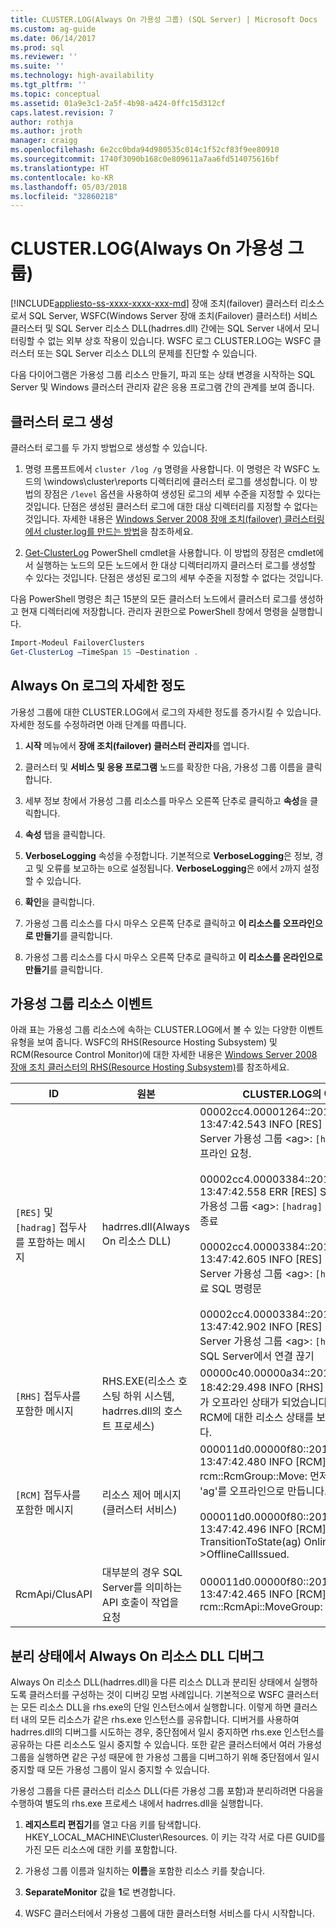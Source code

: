 ```yaml
---
title: CLUSTER.LOG(Always On 가용성 그룹) (SQL Server) | Microsoft Docs
ms.custom: ag-guide
ms.date: 06/14/2017
ms.prod: sql
ms.reviewer: ''
ms.suite: ''
ms.technology: high-availability
ms.tgt_pltfrm: ''
ms.topic: conceptual
ms.assetid: 01a9e3c1-2a5f-4b98-a424-0ffc15d312cf
caps.latest.revision: 7
author: rothja
ms.author: jroth
manager: craigg
ms.openlocfilehash: 6e2cc0bda94d980535c014c1f52cf83f9ee80910
ms.sourcegitcommit: 1740f3090b168c0e809611a7aa6fd514075616bf
ms.translationtype: HT
ms.contentlocale: ko-KR
ms.lasthandoff: 05/03/2018
ms.locfileid: "32860218"
---
```

# <a name="clusterlog-always-on-availability-groups"></a>CLUSTER.LOG(Always On 가용성 그룹)
[!INCLUDE[appliesto-ss-xxxx-xxxx-xxx-md](../../../includes/appliesto-ss-xxxx-xxxx-xxx-md.md)]
  장애 조치(failover) 클러스터 리소스로서 SQL Server, WSFC(Windows Server 장애 조치(Failover) 클러스터) 서비스 클러스터 및 SQL Server 리소스 DLL(hadrres.dll) 간에는 SQL Server 내에서 모니터링할 수 없는 외부 상호 작용이 있습니다. WSFC 로그 CLUSTER.LOG는 WSFC 클러스터 또는 SQL Server 리소스 DLL의 문제를 진단할 수 있습니다.  
  
 다음 다이어그램은 가용성 그룹 리소스 만들기, 파괴 또는 상태 변경을 시작하는 SQL Server 및 Windows 클러스터 관리자 같은 응용 프로그램 간의 관계를 보여 줍니다.  
  
## <a name="generate-cluster-log"></a>클러스터 로그 생성  
 클러스터 로그를 두 가지 방법으로 생성할 수 있습니다.  
  
1.  명령 프롬프트에서 `cluster /log /g` 명령을 사용합니다. 이 명령은 각 WSFC 노드의 \windows\cluster\reports 디렉터리에 클러스터 로그를 생성합니다. 이 방법의 장점은 `/level` 옵션을 사용하여 생성된 로그의 세부 수준을 지정할 수 있다는 것입니다. 단점은 생성된 클러스터 로그에 대한 대상 디렉터리를 지정할 수 없다는 것입니다. 자세한 내용은 [Windows Server 2008 장애 조치(failover) 클러스터링에서 cluster.log를 만드는 방법](http://blogs.msdn.com/b/clustering/archive/2008/09/24/8962934.aspx)을 참조하세요.  
  
2.  [Get-ClusterLog](http://technet.microsoft.com/library/ee461045.aspx) PowerShell cmdlet을 사용합니다. 이 방법의 장점은 cmdlet에서 실행하는 노드의 모든 노드에서 한 대상 디렉터리까지 클러스터 로그를 생성할 수 있다는 것입니다. 단점은 생성된 로그의 세부 수준을 지정할 수 없다는 것입니다.  
  
 다음 PowerShell 명령은 최근 15분의 모든 클러스터 노드에서 클러스터 로그를 생성하고 현재 디렉터리에 저장합니다. 관리자 권한으로 PowerShell 창에서 명령을 실행합니다.  
  
```powershell  
Import-Modeul FailoverClusters   
Get-ClusterLog –TimeSpan 15 –Destination .  
```  
  
## <a name="always-on-log-verbosity"></a>Always On 로그의 자세한 정도  
 가용성 그룹에 대한 CLUSTER.LOG에서 로그의 자세한 정도를 증가시킬 수 있습니다. 자세한 정도를 수정하려면 아래 단계를 따릅니다.  
  
1.  **시작** 메뉴에서 **장애 조치(failover) 클러스터 관리자**를 엽니다.  
  
2.  클러스터 및 **서비스 및 응용 프로그램** 노드를 확장한 다음, 가용성 그룹 이름을 클릭합니다.  
  
3.  세부 정보 창에서 가용성 그룹 리소스를 마우스 오른쪽 단추로 클릭하고 **속성**을 클릭합니다.  
  
4.  **속성** 탭을 클릭합니다.  
  
5.  **VerboseLogging** 속성을 수정합니다. 기본적으로 **VerboseLogging**은 정보, 경고 및 오류를 보고하는 `0`으로 설정됩니다. **VerboseLogging**은 `0`에서 `2`까지 설정할 수 있습니다.  
  
6.  **확인**을 클릭합니다.  
  
7.  가용성 그룹 리소스를 다시 마우스 오른쪽 단추로 클릭하고 **이 리소스를 오프라인으로 만들기**를 클릭합니다.  
  
8.  가용성 그룹 리소스를 다시 마우스 오른쪽 단추로 클릭하고 **이 리소스를 온라인으로 만들기**를 클릭합니다.  
  
## <a name="availability-group-resource-events"></a>가용성 그룹 리소스 이벤트  
 아래 표는 가용성 그룹 리소스에 속하는 CLUSTER.LOG에서 볼 수 있는 다양한 이벤트 유형을 보여 줍니다. WSFC의 RHS(Resource Hosting Subsystem) 및 RCM(Resource Control Monitor)에 대한 자세한 내용은 [Windows Server 2008 장애 조치 클러스터의 RHS(Resource Hosting Subsystem)](http://blogs.technet.com/b/askcore/archive/2009/11/23/resource-hosting-subsystem-rhs-in-windows-server-2008-failover-clusters.aspx)를 참조하세요.  
  
|ID|원본|CLUSTER.LOG의 예|  
|----------------|------------|------------------------------|  
|`[RES]` 및 `[hadrag]` 접두사를 포함하는 메시지|hadrres.dll(Always On 리소스 DLL)|00002cc4.00001264::2011/08/05-13:47:42.543 INFO  [RES] SQL Server 가용성 그룹 \<ag>: `[hadrag]` 오프라인 요청.<br /><br /> 00002cc4.00003384::2011/08/05-13:47:42.558 ERR   [RES] SQL Server 가용성 그룹 \<ag>: `[hadrag]` 임대 스레드 종료<br /><br /> 00002cc4.00003384::2011/08/05-13:47:42.605 INFO  [RES] SQL Server 가용성 그룹 \<ag>: `[hadrag]` 무료 SQL 명령문<br /><br /> 00002cc4.00003384::2011/08/05-13:47:42.902 INFO  [RES] SQL Server 가용성 그룹 \<ag>: `[hadrag]` SQL Server에서 연결 끊기|  
|`[RHS]` 접두사를 포함한 메시지|RHS.EXE(리소스 호스팅 하위 시스템, hadrres.dll의 호스트 프로세스)|00000c40.00000a34::2011/08/10-18:42:29.498 INFO  [RHS] 리소스 ag가 오프라인 상태가 되었습니다. RHS는 RCM에 대한 리소스 상태를 보고할 것입니다.|  
|`[RCM]` 접두사를 포함한 메시지|리소스 제어 메시지(클러스터 서비스)|000011d0.00000f80::2011/08/05-13:47:42.480 INFO  [RCM] rcm::RcmGroup::Move: 먼저 그룹 'ag'를 오프라인으로 만듭니다...<br /><br /> 000011d0.00000f80::2011/08/05-13:47:42.496 INFO  [RCM] TransitionToState(ag) Online-->OfflineCallIssued.|  
|RcmApi/ClusAPI|대부분의 경우 SQL Server를 의미하는 API 호출이 작업을 요청|000011d0.00000f80::2011/08/05-13:47:42.465 INFO  [RCM] rcm::RcmApi::MoveGroup: (ag, 2)|  
  
## <a name="debug-always-on-resource-dll-in-isolation"></a>분리 상태에서 Always On 리소스 DLL 디버그  
 Always On 리소스 DLL(hadrres.dll)을 다른 리소스 DLL과 분리된 상태에서 실행하도록 클러스터를 구성하는 것이 디버깅 모범 사례입니다. 기본적으로 WSFC 클러스터는 모든 리소스 DLL을 rhs.exe의 단일 인스턴스에서 실행합니다. 이렇게 하면 클러스터 내의 모든 리소스가 같은 rhs.exe 인스턴스를 공유합니다. 디버거를 사용하여 hadrres.dll의 디버그를 시도하는 경우, 중단점에서 일시 중지하면 rhs.exe 인스턴스를 공유하는 다른 리소스도 일시 중지할 수 있습니다. 또한 같은 클러스터에서 여러 가용성 그룹을 실행하면 같은 구성 때문에 한 가용성 그룹을 디버그하기 위해 중단점에서 일시 중지할 때 모든 가용성 그룹이 일시 중지할 수 있습니다.  
  
 가용성 그룹을 다른 클러스터 리소스 DLL(다른 가용성 그룹 포함)과 분리하려면 다음을 수행하여 별도의 rhs.exe 프로세스 내에서 hadrres.dll을 실행합니다.  
  
1.  **레지스트리 편집기**를 열고 다음 키를 탐색합니다. HKEY_LOCAL_MACHINE\Cluster\Resources. 이 키는 각각 서로 다른 GUID를 가진 모든 리소스에 대한 키를 포함합니다.  
  
2.  가용성 그룹 이름과 일치하는 **이름**을 포함한 리소스 키를 찾습니다.  
  
3.  **SeparateMonitor** 값을 **1**로 변경합니다.  
  
4.  WSFC 클러스터에서 가용성 그룹에 대한 클러스터형 서비스를 다시 시작합니다.  
  
  